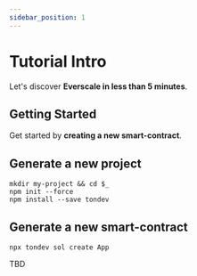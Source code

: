 ```yaml
---
sidebar_position: 1
---
```


# Tutorial Intro

Let's discover **Everscale in less than 5 minutes**.

## Getting Started

Get started by **creating a new smart-contract**.

## Generate a new project

```shell
mkdir my-project && cd $_
npm init --force
npm install --save tondev
```

## Generate a new smart-contract

```shell
npx tondev sol create App
```

TBD
